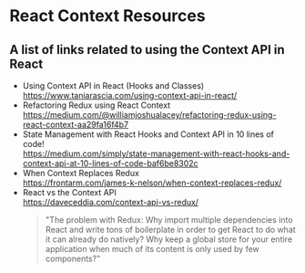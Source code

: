 # React Context Resources

## A list of links related to using the Context API in React

* Using Context API in React (Hooks and Classes) <br/> https://www.taniarascia.com/using-context-api-in-react/
* Refactoring Redux using React Context <br/> https://medium.com/@williamjoshualacey/refactoring-redux-using-react-context-aa29fa16f4b7
* State Management with React Hooks and Context API in 10 lines of code! <br/> https://medium.com/simply/state-management-with-react-hooks-and-context-api-at-10-lines-of-code-baf6be8302c
* When Context Replaces Redux <br/> https://frontarm.com/james-k-nelson/when-context-replaces-redux/
* React vs the Context API <br/>https://daveceddia.com/context-api-vs-redux/ <br/>
    > "The problem with Redux: Why import multiple dependencies into React and write tons of boilerplate in order to get React to do what it can already do natively? Why keep a global store for your entire application when much of its content is only used by few components?"
